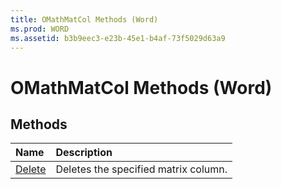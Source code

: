 ```yaml
---
title: OMathMatCol Methods (Word)
ms.prod: WORD
ms.assetid: b3b9eec3-e23b-45e1-b4af-73f5029d63a9
---
```



# OMathMatCol Methods (Word)

## Methods



|**Name**|**Description**|
|:-----|:-----|
|[Delete](omathmatcol-delete-method-word.md)|Deletes the specified matrix column.|

